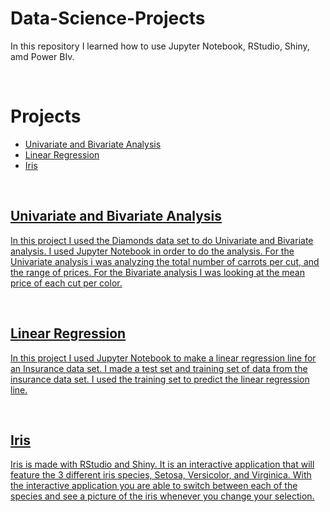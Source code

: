 # Data-Science-Projects

<p>In this repository I learned how to use Jupyter Notebook, RStudio, Shiny, amd Power BIv.</p>
<br>
<h1>Projects</h1>
<ul>
  <li><a href="https://github.com/dalton704/Data-Science-Projects/blob/main/Data%20Exploring/Univariate%20and%20Multivariate%20Analysis.ipynb">Univariate and Bivariate Analysis</li>
  <li><a href="https://github.com/dalton704/Data-Science-Projects/blob/main/Insurance%20Linear%20Regression/Insurance%20Linear%20Regression.ipynb">Linear Regression</li>
  <li><a href="https://github.com/dalton704/Data-Science-Projects/blob/main/RStudio/Shiny/Iris/app.R">Iris</li>
</ul>
<br>
<h2>Univariate and Bivariate Analysis</h2>
<p>In this project I used the Diamonds data set to do Univariate and Bivariate analysis. I used Jupyter Notebook in order to do the analysis. For the Univariate analysis i was analyzing the total number of carrots per cut, and the range of prices. For the Bivariate analysis I was looking at the mean price of each cut per color.</p>
<br>
<h2>Linear Regression</h2>
<p>In this project I used Jupyter Notebook to make a linear regression line for an Insurance data set. I made a test set and training set of data from the insurance data set. I used the training set to predict the linear regression line.</p>
<br>
<h2>Iris</h2>
<p>Iris is made with RStudio and Shiny. It is an interactive application that will feature the 3 different iris species, Setosa, Versicolor, and Virginica. With the interactive application you are able to switch between each of the species and see a picture of the iris whenever you change your selection.</p>
